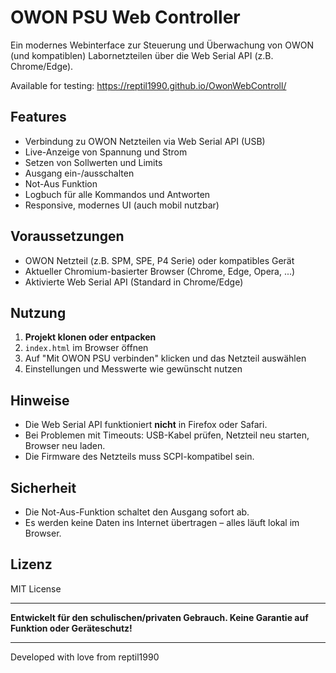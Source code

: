 # OWON PSU Web Controller

Ein modernes Webinterface zur Steuerung und Überwachung von OWON (und kompatiblen) Labornetzteilen über die Web Serial API (z.B. Chrome/Edge).

Available for testing: https://reptil1990.github.io/OwonWebControll/

## Features
- Verbindung zu OWON Netzteilen via Web Serial API (USB)
- Live-Anzeige von Spannung und Strom
- Setzen von Sollwerten und Limits
- Ausgang ein-/ausschalten
- Not-Aus Funktion
- Logbuch für alle Kommandos und Antworten
- Responsive, modernes UI (auch mobil nutzbar)

## Voraussetzungen
- OWON Netzteil (z.B. SPM, SPE, P4 Serie) oder kompatibles Gerät
- Aktueller Chromium-basierter Browser (Chrome, Edge, Opera, ...)
- Aktivierte Web Serial API (Standard in Chrome/Edge)

## Nutzung
1. **Projekt klonen oder entpacken**
2. `index.html` im Browser öffnen
3. Auf "Mit OWON PSU verbinden" klicken und das Netzteil auswählen
4. Einstellungen und Messwerte wie gewünscht nutzen

## Hinweise
- Die Web Serial API funktioniert **nicht** in Firefox oder Safari.
- Bei Problemen mit Timeouts: USB-Kabel prüfen, Netzteil neu starten, Browser neu laden.
- Die Firmware des Netzteils muss SCPI-kompatibel sein.

## Sicherheit
- Die Not-Aus-Funktion schaltet den Ausgang sofort ab.
- Es werden keine Daten ins Internet übertragen – alles läuft lokal im Browser.

## Lizenz
MIT License

---

**Entwickelt für den schulischen/privaten Gebrauch. Keine Garantie auf Funktion oder Geräteschutz!**

---

Developed with love from reptil1990
